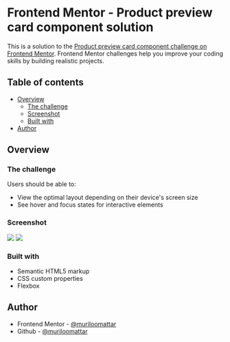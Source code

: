 # Frontend Mentor - Product preview card component solution

This is a solution to the [Product preview card component challenge on Frontend Mentor](https://www.frontendmentor.io/challenges/product-preview-card-component-GO7UmttRfa). Frontend Mentor challenges help you improve your coding skills by building realistic projects. 

## Table of contents

- [Overview](#overview)
  - [The challenge](#the-challenge)
  - [Screenshot](#screenshot)
  - [Built with](#built-with)
- [Author](#author)


## Overview

### The challenge

Users should be able to:

- View the optimal layout depending on their device's screen size
- See hover and focus states for interactive elements

### Screenshot

![](./Projetos/images/Screenshots/Screenshot-Desktop.png)
![](./Projetos/images/Screenshots/Screenshot-Mobile.png)


### Built with

- Semantic HTML5 markup
- CSS custom properties
- Flexbox


## Author

- Frontend Mentor - [@muriloomattar](https://www.frontendmentor.io/profile/murilloomattar)
- Github - [@muriloomattar](https://github.com/murilloomattar)
